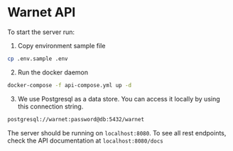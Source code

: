 # Warnet API

To start the server run:

1. Copy environment sample file

```bash
cp .env.sample .env
```

2. Run the docker daemon

```bash
docker-compose -f api-compose.yml up -d
```

3. We use Postgresql as a data store. You can access it locally by using this connection string.

```bash
postgresql://warnet:password@db:5432/warnet
```

The server should be running on `localhost:8080`.
To see all rest endpoints, check the API documentation at `localhost:8080/docs`
